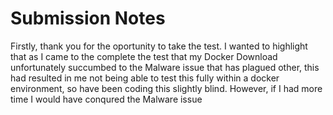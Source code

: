 # Submission Notes

Firstly, thank you for the oportunity to take the test. I wanted to highlight that as I came to the complete the test that my Docker Download
unfortunately succumbed to the Malware issue that has plagued other, this had resulted in me not being able to test this fully within a docker
environment, so have been coding this slightly blind. However, if I had more time I would have conqured the Malware issue
